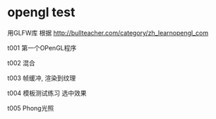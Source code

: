 # opengl test

用GLFW库  根据 http://bullteacher.com/category/zh_learnopengl_com

t001   第一个OPenGL程序  
   
t002   混合  

t003   帧缓冲,  渲染到纹理  

t004   模板测试练习  选中效果  

t005   Phong光照  
